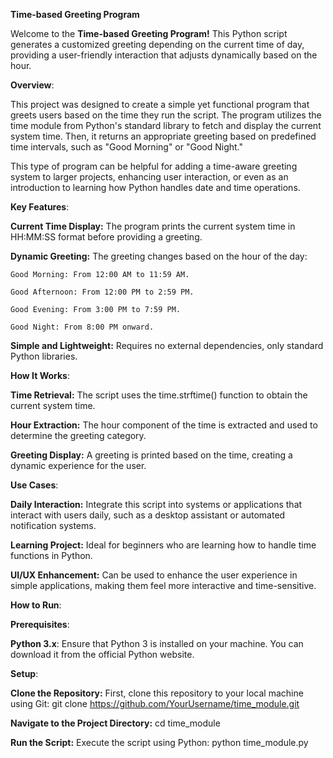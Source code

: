 **Time-based Greeting Program**

Welcome to the **Time-based Greeting Program!** This Python script generates a customized greeting depending on the current time of day, providing a user-friendly interaction that adjusts dynamically based on the hour.

**Overview**:

This project was designed to create a simple yet functional program that greets users based on the time they run the script. The program utilizes the time module from Python's standard library to fetch and display the current system time. Then, it returns an appropriate greeting based on predefined time intervals, such as "Good Morning" or "Good Night."

This type of program can be helpful for adding a time-aware greeting system to larger projects, enhancing user interaction, or even as an introduction to learning how Python handles date and time operations.

**Key Features**:

**Current Time Display:** The program prints the current system time in HH:MM:SS format before providing a greeting.

**Dynamic Greeting:** The greeting changes based on the hour of the day:

    Good Morning: From 12:00 AM to 11:59 AM.
    
    Good Afternoon: From 12:00 PM to 2:59 PM.
    
    Good Evening: From 3:00 PM to 7:59 PM.
    
    Good Night: From 8:00 PM onward.
    
**Simple and Lightweight:** Requires no external dependencies, only standard Python libraries.

**How It Works**:

**Time Retrieval:**  The script uses the time.strftime() function to obtain the current system time.

**Hour Extraction:** The hour component of the time is extracted and used to determine the greeting category.

**Greeting Display:** A greeting is printed based on the time, creating a dynamic experience for the user.

**Use Cases**:

**Daily Interaction:** Integrate this script into systems or applications that interact with users daily, such as a desktop assistant or automated notification systems.

**Learning Project:** Ideal for beginners who are learning how to handle time functions in Python.

**UI/UX Enhancement:** Can be used to enhance the user experience in simple applications, making them feel more interactive and time-sensitive.

**How to Run**:

**Prerequisites**:

**Python 3.x**: Ensure that Python 3 is installed on your machine. You can download it from the official Python website.

**Setup**:

**Clone the Repository:** First, clone this repository to your local machine using Git: git clone https://github.com/YourUsername/time_module.git

**Navigate to the Project Directory:** cd time_module

**Run the Script:**  Execute the script using Python: python time_module.py

